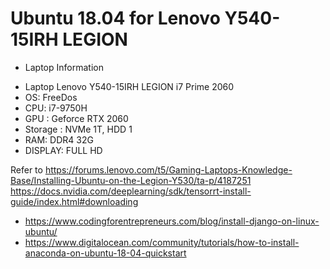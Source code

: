 # Ubuntu 18.04 for Lenovo Y540-15IRH LEGION

- Laptop Information 
* Laptop Lenovo Y540-15IRH LEGION i7 Prime 2060
* OS: FreeDos 
* CPU: i7-9750H 
* GPU : Geforce RTX 2060
* Storage : NVMe 1T, HDD 1
* RAM: DDR4 32G
* DISPLAY: FULL HD


Refer to 
 https://forums.lenovo.com/t5/Gaming-Laptops-Knowledge-Base/Installing-Ubuntu-on-the-Legion-Y530/ta-p/4187251 <br/>
 https://docs.nvidia.com/deeplearning/sdk/tensorrt-install-guide/index.html#downloading
 * https://www.codingforentrepreneurs.com/blog/install-django-on-linux-ubuntu/
 * https://www.digitalocean.com/community/tutorials/how-to-install-anaconda-on-ubuntu-18-04-quickstart

